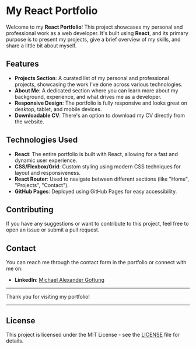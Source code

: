 # My React Portfolio

Welcome to my **React Portfolio**! This project showcases my personal and professional work as a web developer. It's built using **React**, and its primary purpose is to present my projects, give a brief overview of my skills, and share a little bit about myself.

## Features

-   **Projects Section**: A curated list of my personal and professional projects, showcasing the work I've done across various technologies.
-   **About Me**: A dedicated section where you can learn more about my background, experience, and what drives me as a developer.
-   **Responsive Design**: The portfolio is fully responsive and looks great on desktop, tablet, and mobile devices.
-   **Downloadable CV**: There's an option to download my CV directly from the website.

## Technologies Used

-   **React**: The entire portfolio is built with React, allowing for a fast and dynamic user experience.
-   **CSS/Flexbox/Grid**: Custom styling using modern CSS techniques for layout and responsiveness.
-   **React Router**: Used to navigate between different sections (like "Home", "Projects", "Contact").
-   **GitHub Pages**: Deployed using GitHub Pages for easy accessibility.

## Contributing

If you have any suggestions or want to contribute to this project, feel free to open an issue or submit a pull request.

## Contact

You can reach me through the contact form in the portfolio or connect with me on:

-   **LinkedIn**: [Michael Alexander Gottung](https://www.linkedin.com/in/michael-alexander-gottung-5265512a6/)

---

Thank you for visiting my portfolio!

---

## License

This project is licensed under the MIT License - see the [LICENSE](LICENSE) file for details.
